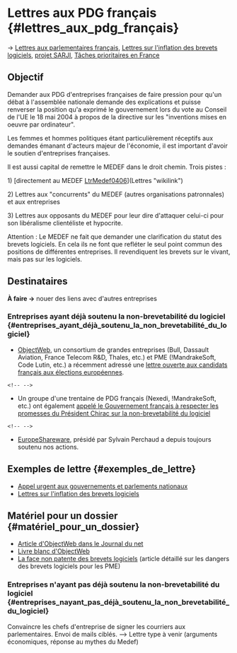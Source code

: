 # Lettres aux PDG français {#lettres_aux_pdg_français}

-\> [ Lettres aux parlementaires français](LtrParlFr0406Fr "wikilink"),
[ Lettres sur l\'inflation des brevets
logiciels](SwpatxatraFr "wikilink"), [ projet
SARJI](SarjiEn "wikilink"), [ Tâches prioritaires en
France](FfiiprojFrPriorFr "wikilink")

## Objectif

Demander aux PDG d\'entreprises françaises de faire pression pour qu\'un
débat à l\'assemblée nationale demande des explications et puisse
renverser la position qu\'a exprimé le gouvernement lors du vote au
Conseil de l\'UE le 18 mai 2004 à propos de la directive sur les
\"inventions mises en oeuvre par ordinateur\".

Les femmes et hommes politiques étant particulièrement réceptifs aux
demandes émanant d\'acteurs majeur de l\'économie, il est important
d\'avoir le soutien d\'entreprises françaises.

Il est aussi capital de remettre le MEDEF dans le droit chemin. Trois
pistes :

1\) [directement au MEDEF
[LtrMedef0406](LtrMedef0406 "wikilink")](Lettres "wikilink")

2\) Lettres aux \"concurrents\" du MEDEF (autres organisations
patronnales) et aux entreprises

3\) Lettres aux opposants du MEDEF pour leur dire d\'attaquer celui-ci
pour son libéralisme clientéliste et hypocrite.

Attention : Le MEDEF ne fait que demander une clarification du statut
des brevets logiciels. En cela ils ne font que refléter le seul point
commun des positions de différentes entreprises. Il revendiquent les
brevets sur le vivant, mais pas sur les logiciels.

## Destinataires

**À faire -\>** nouer des liens avec d\'autres entreprises

### Entreprises ayant déjà soutenu la non-brevetabilité du logiciel {#entreprises_ayant_déjà_soutenu_la_non_brevetabilité_du_logiciel}

-   [ObjectWeb](http://www.objectweb.org/ "wikilink"), un consortium de
    grandes entreprises (Bull, Dassault Aviation, France Telecom R&D,
    Thales, etc.) et PME (!MandrakeSoft, Code Lutin, etc.) a récemment
    adressé une [lettre ouverte aux candidats français aux élections
    européennes](http://kwiki.ffii.org/?LtrObjectwebMeps0405Fr "wikilink").

```{=html}
<!-- -->
```
-   Un groupe d\'une trentaine de PDG français (Nexedi, !MandrakeSoft,
    etc.) ont également [appelé le Gouvernement français à respecter les
    promesses du Président Chirac sur la non-brevetabilité du
    logiciel](http://kwiki.ffii.org/?Pdgs0405Fr "wikilink")

```{=html}
<!-- -->
```
-   [EuropeShareware](http://www.europe-shareware.org/pages/brevets/brevets.fr.html "wikilink"),
    présidé par Sylvain Perchaud a depuis toujours soutenu nos actions.

## Exemples de lettre {#exemples_de_lettre}

-   [Appel urgent aux gouvernements et parlements
    nationaux](http://swpat.ffii.org/letters/cons0406/index.fr.html "wikilink")
-   [ Lettres sur l\'inflation des brevets
    logiciels](SwpatxatraFr "wikilink")

## Matériel pour un dossier {#matériel_pour_un_dossier}

-   [Article d\'ObjectWeb dans le Journal du
    net](http://solutions.journaldunet.com/0406/040616_tribune.shtml "wikilink")
-   [Livre blanc
    d\'ObjectWeb](http://wiki.objectweb.org/attach?page=CWP_SoftwarePatents_French%2FLivreBlancBrevetsLogiciel13mai2004.pdf "wikilink")
-   [La face non patente des brevets
    logiciels](http://gibuskro.lautre.net/informatology/index.html#nonpatentside "wikilink")
    (article détaillé sur les dangers des brevets logiciels pour les
    PME)

### Entreprises n\'ayant pas déjà soutenu la non-brevetabilité du logiciel {#entreprises_nayant_pas_déjà_soutenu_la_non_brevetabilité_du_logiciel}

Convaincre les chefs d\'entreprise de signer les courriers aux
parlementaires. Envoi de mails ciblés. \--\> Lettre type à venir
(arguments économiques, réponse au mythes du Medef)
